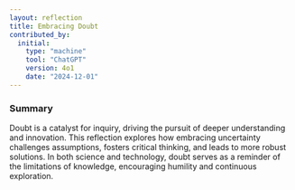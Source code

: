 ```yaml
---
layout: reflection
title: Embracing Doubt
contributed_by:
  initial:
    type: "machine"
    tool: "ChatGPT"
    version: 4o1
    date: "2024-12-01"
---
```


### Summary

Doubt is a catalyst for inquiry, driving the pursuit of deeper understanding and innovation. This reflection explores how embracing uncertainty challenges assumptions, fosters critical thinking, and leads to more robust solutions. In both science and technology, doubt serves as a reminder of the limitations of knowledge, encouraging humility and continuous exploration.

